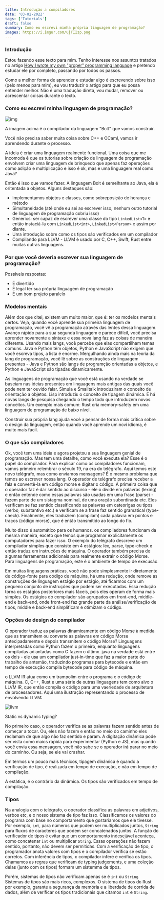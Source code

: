 ```yaml
---
title: Introdução a compiladores
date: '03-02-2022'
tags: ['Tutorials']
draft: false
summary: Como eu escrevi minha própria linguagem de programação?
images: https://i.imgur.com/ujTIIzp.png
---
```


### Introdução

Estou fazendo esse texto para mim. Tenho interesse nos assuntos tratados no artigo [How I wrote my own "proper" programming language](https://mukulrathi.com/create-your-own-programming-language/intro-to-compiler/) e pretendo estudar ele por completo, passando por todos os passos.

Como a melhor forma de aprender e estudar algo é escrevendo sobre isso (pelo menos para mim), eu vou traduzir o artigo para que eu possa entender melhor. Não é uma tradução direta, vou mudar, remover ou acrescentar coisas durante o texto.

### Como eu escrevi minha linguagem de programação?

![img](https://mukulrathi.com/static/67552b3afe850eb6515a639276f98f47/00ea0/compiler-pipeline.webp)

A imagem acima é o compilador da linguagem "Bolt" que vamos construir.

Você não precisa saber muita coisa sobre C++ e OCaml, vamos ir aprendendo durante o processo.

A ideia é criar uma linguagem realmente funcional. Uma coisa que me incomoda é que os tutorias sobre criação de linguagem de programação envolvem criar uma linguagem de brinquedo que apenas faz operações como adição e multiplicação e isso é ok, mas e uma linguagem real como Java?

Então é isso que vamos fazer. A linguagem Bolt é semelhante ao Java, ela é oritentada a objetos. Alguns destaques são:

- Implementamos objetos e classes, como sobreposição de herança e método
- Simultaneidade (até onde eu sei ao escrever isso, nenhum outro tutorial de linguagem de programação cobriu isso)
- Generics: ser capaz de escrever uma classe do tipo `LinkedList<T>` e então instaciá-la com `LinkedList<int>`, `LinkedList<Person>` e assim por diante.
- Uma introdução sobre como os tipos são verificados em um compilador
- Compilando para LLVM - LLVM é usado por C, C++, Swift, Rust entre muitas outras linguagens.

### Por que você deveria escrever sua linguagem de programação?

Possíveis respostas:

- É divertido
- É legal ter sua própria linguagem de programação
- É um bom projeto paralelo

### Modelos mentais

Além dos que citei, existem um muito maior, que é: ter os modelos mentais certos. Veja, quando você aprende sua primeira linguagem de programação, você vê a programação através das lentes dessa linguagem. Avanço rápido para a sua segunda linguagem e parece dífícil, você precisa aprender novamente a sintaxe e essa nova lang faz as coisas de maneira diferente. Usando mais langs, você percebe que elas compartilham temas comuns. Java e Python têm objetos, Python e JavaScript não exigem que você escreva tipos, a lista é enorme. Mergulhando ainda mais na teoria da lang de programação, você lê sobre as construções de linguagem presentes - Java e Python são langs de programção orientadas a objetos, e Python e JavaScript são tipadas dinamicamente.

As linguagens de programação que você está usando na verdade se baseiam nas ideias presentes em linguagens mais antigas das quais você pode nem ter ouvido falar. Simula e Smalltalk introduziram o conceito de orientação a objetos. Lisp introduziu o conceito de tipagem dinâmica. E há novas langs de pesquisa chegando o tempo todo que introduzem novos conceitos. Um exemplo mais comum: Rust cria memory-safety em uma linguagem de programação de baixo nível.

Construir sua própria lang ajuda você a pensar de forma mais crítica sobre o design da linguagem, então quando você aprende um novi idioma, é muito mais fácil.

### O que são compiladores

Ok, você tem uma ideia e agora projetou a sua linguagem genial de programação. Mas tem uma detalhe, como você executa ela? Esse é o papel do compilador. Para explicar como os compiladores funcionam, vamos primeiro relembrar o século 19, na era do telégrafo. Aqui temos este novo telégrafo, mas como enviamos mensagens? É o mesmo problema que temos ao escrever nossa lang. O operador de telégrafo precisa receber a fala e convertê-la em código morse e digitar o código. A primeira coisa que o operador faz é dar sentido ao discurso - ele o divide em palavras (lexing) e então entende como essas palavras são usadas em uma frase (parse) - fazem parte de um sistagma nominal, de uma oração subordinada etc. Eles verificam se faz sentido classificando as palavras em cateorigas ou tipos (verbo, substantivo etc.) e verificam se a frase faz sentido gramatical (type-check). Finalmente, eles traduziem (compilam) cada palavra em pontos e traços (código morse), que é então transmitido ao longo do fio.

Muito disso é automático para os humanos. os compiladores funcionam da mesma maneira, exceto que temos que programar explicitamente os computadores para fazer isso. O exemplo do telégrafo descreve um compilador simples que consiste em 4 estágios: lex, parse, type-check e então traduz em instruções de máquina. O operador também precisa de algumas ferramentas adicionais para realmente extrair o código Morse. Para linguagens de programação, este é o ambiente de tempo de execusão.

Em muitas linguagens práticas, você não pode simplesmente ir diretamente de código-fonte para código de máquina, há uma redução, onde remove as construções de linguagem estágio por estágio, até ficarmos com um pequeno conjunto de instruções que podem ser executadas. Essa redução torna os estágios posteriores mais fáceis, pois eles operam de forma mais simples. Os estágios do compilador são agrupados em front-end, middle-end e back-end, onde front-end faz grande parte da análise/verificação de tipos, middle e back-end simplificam e otimizam o código.

### Opções de design do compilador

O operador traduz as palavras dinamicamente em código Morse à medida que as transmitem ou converte as palavras em código Morse antecipadamente e depois transmitem o código Morse? Linguagens interpretadas como Python fazem o primeiro, enquanto linguagens compiladas adiantadas como C fazem o último. java na verdade está entre os dois - ele usa um compilador just-in-time que faz a maior parte do trabalho de antemão, traduzindo programas para bytecode e então em tempo de execução compila bytecode para código de máquina.

o LLVM IR atua como um trampolim entre o programa e o código de máquina. C, C++, Rust e uma série de outras linguagens tem como alvo o LLVM IR, que então compila o código para uma vaeriedade de arquitetura de processadores. Aqui uma ilustração representando o processo de envolvendo LLVM:

![llvm](https://i.imgur.com/ujTIIzp.png)

Static vs dynamic typing?

No primeiro caso, o operador verifica se as palavras fazem sentido antes de começar a tocar. Ou, eles não fazem e então no meio do caminho eles reclamam de que algo não faz sentido e param. A digitação dinâmica pode ser vista como maios rápida para experimentar (Python e JS), mas quando você envia essa mensagem, você não sabe se o operador irá parar no meio do caminho. Ou seja, se ele vai crashar.

Em termos um pouco mais técnicos, tipagem dinâmica é quando a verificação de tipo, é realizada em tempo de execução, e não em tempo de compilação.

A estática, é o contrário da dinâmica. Os tipos são verificados em tempo de compilação.

### Tipos

Na analogia com o telégrafo, o operador classifica as palavras em adjetivos, verbos etc, e o nosso sistema de tipo faz isso. Classificamos os valores do programa com base no comportamento que gostaríamos que ele tivesse. Por exemplo, `int`, para números que podem ser multiplicados juntos, `String` para fluxos de caracteres que podem ser concatenados juntos. A função do verificador de tipos é evitar que um comportamento indesejável aconteça, como concatenar `int` ou multiplicar `String`. Essas operações não fazem sentido, portanto, não devem ser permitidas. Com a verificação de tipo, o programador anota valores com tipos e o compilador verifica se estão corretos. Com inferência de tipos, o compilador infere e verifica os tipos. Chamamos as regras que verificam de typing judgements, e uma coleção delas (junto com os tipos) formam um sistemma de tipos.

Porém, sistemas de tipos não verificam apenas se é `int` ou `String`. Sistemas de tipos são mais ricos, complexos. O sistema de tipos do Rust por exemplo, garante a segurança da memória e a liberdade de corrida de dados, além de verificar os tipos tradicionais que citamos `int` e `String`.

